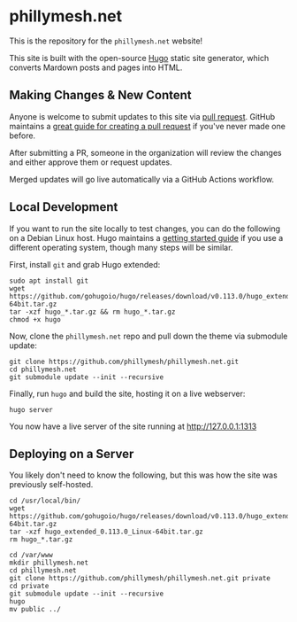 # phillymesh.net
This is the repository for the `phillymesh.net` website!

This site is built with the open-source [Hugo](https://gohugo.io/) static site generator, which converts Mardown posts and pages into HTML. 

## Making Changes & New Content

Anyone is welcome to submit updates to this site via [pull request](https://github.com/phillymesh/phillymesh.net/pulls). GitHub maintains a [great guide for creating a pull request](https://docs.github.com/en/pull-requests/collaborating-with-pull-requests/proposing-changes-to-your-work-with-pull-requests/creating-a-pull-request) if you've never made one before.

After submitting a PR, someone in the organization will review the changes and either approve them or request updates.

Merged updates will go live automatically via a GitHub Actions workflow.

## Local Development

If you want to run the site locally to test changes, you can do the following on a Debian Linux host. Hugo maintains a [getting started guide](https://gohugo.io/getting-started/quick-start/) if you use a different operating system, though many steps will be similar.

First, install `git` and grab Hugo extended:

```
sudo apt install git
wget https://github.com/gohugoio/hugo/releases/download/v0.113.0/hugo_extended_0.113.0_Linux-64bit.tar.gz
tar -xzf hugo_*.tar.gz && rm hugo_*.tar.gz
chmod +x hugo
```

Now, clone the `phillymesh.net` repo and pull down the theme via submodule update:

```
git clone https://github.com/phillymesh/phillymesh.net.git
cd phillymesh.net
git submodule update --init --recursive
```

Finally, run `hugo` and build the site, hosting it on a live webserver:

```
hugo server
```

You now have a live server of the site running at <http://127.0.0.1:1313>

## Deploying on a Server

You likely don't need to know the following, but this was how the site was previously self-hosted.

```
cd /usr/local/bin/
wget https://github.com/gohugoio/hugo/releases/download/v0.113.0/hugo_extended_0.113.0_Linux-64bit.tar.gz
tar -xzf hugo_extended_0.113.0_Linux-64bit.tar.gz
rm hugo_*.tar.gz

cd /var/www
mkdir phillymesh.net
cd phillymesh.net
git clone https://github.com/phillymesh/phillymesh.net.git private
cd private
git submodule update --init --recursive
hugo
mv public ../
```
